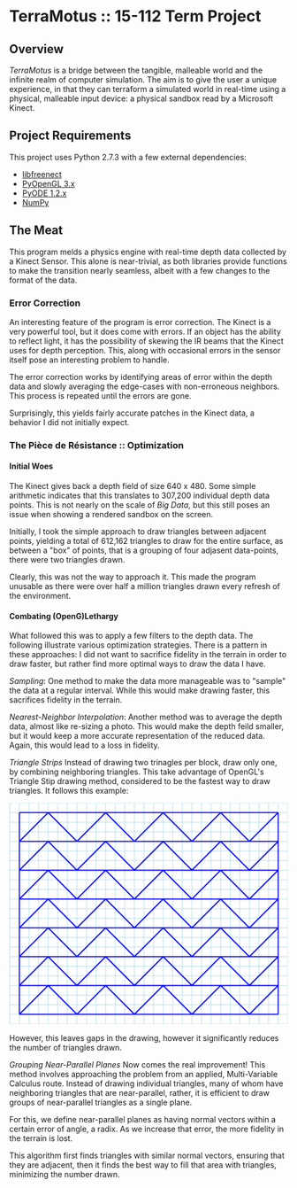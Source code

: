 # TerraMotus :: 15-112 Term Project

## Overview
_TerraMotus_ is a bridge between the tangible, malleable world and the infinite
realm of computer simulation. The aim is to give the user a unique experience,
in that they can terraform a simulated world in real-time using a physical,
malleable input device: a physical sandbox read by a Microsoft Kinect.

## Project Requirements
This project uses Python 2.7.3 with a few external dependencies:
* [libfreenect](https://github.com/OpenKinect/libfreenect)
* [PyOpenGL 3.x](http://pyopengl.sourceforge.net/)
* [PyODE 1.2.x](http://pyode.sourceforge.net/)
* [NumPy](http://www.numpy.org/)

## The Meat
This program melds a physics engine with real-time depth data collected by a
Kinect Sensor. This alone is near-trivial, as both libraries provide functions
to make the transition nearly seamless, albeit with a few changes to the format
of the data.

### Error Correction
An interesting feature of the program is error correction. The Kinect is a very
powerful tool, but it does come with errors. If an object has the ability to
reflect light, it has the possibility of skewing the IR beams that the Kinect
uses for depth perception. This, along with occasional errors in the sensor
itself pose an interesting problem to handle.

The error correction works by identifying areas of error within the depth data
and slowly averaging the edge-cases with non-erroneous neighbors. This process
is repeated until the errors are gone.

Surprisingly, this yields fairly accurate patches in the Kinect data, a behavior
I did not initially expect.

### The Pièce de Résistance :: Optimization

#### Initial Woes
The Kinect gives back a depth field of size 640 x 480. Some simple arithmetic
indicates that this translates to 307,200 individual depth data points. This is
not nearly on the scale of _Big Data_, but this still poses an issue when
showing a rendered sandbox on the screen.

Initially, I took the simple approach to draw triangles between adjacent points,
yielding a total of 612,162 triangles to draw for the entire surface, as between
a "box" of points, that is a grouping of four adjasent data-points, there were
two triangles drawn.

Clearly, this was not the way to approach it. This made the program unusable as
there were over half a million triangles drawn every refresh of the environment.

#### Combating (OpenG)Lethargy
What followed this was to apply a few filters to the depth data. The following
illustrate various optimization strategies. There is a pattern in these
approaches: I did not want to sacrifice fidelity in the terrain in order to draw
faster, but rather find more optimal ways to draw the data I have.

*Sampling*: One method to make the data more manageable was to "sample" the data
at a regular interval. While this would make drawing faster, this sacrifices
fidelity in the terrain.

*Nearest-Neighbor Interpolation*: Another method was to average the depth data,
almost like re-sizing a photo. This would make the depth feild smaller, but it
would keep a more accurate representation of the reduced data. Again, this would
lead to a loss in fidelity.

*Triangle Strips*
Instead of drawing two trinagles per block, draw only one, by combining
neighboring triangles. This take advantage of OpenGL's Triangle Stip drawing
method, considered to be the fastest way to draw triangles.
It follows this example:

![Triangle Strips](https://github.com/Alex4913/TerraMotus/blob/master/media/images/tri-strip.png?raw=true)

However, this leaves gaps in the drawing, however it significantly reduces the
number of triangles drawn.

*Grouping Near-Parallel Planes*
Now comes the real improvement! This method involves approaching the problem
from an applied, Multi-Variable Calculus route. Instead of drawing individual
triangles, many of whom have neighboring triangles that are near-parallel,
rather, it is efficient to draw groups of near-parallel triangles as a single 
plane.

For this, we define near-parallel planes as having normal vectors within a
certain error of angle, a radix. As we increase that error, the more fidelity
in the terrain is lost.

This algorithm first finds triangles with similar normal vectors, ensuring that
they are adjacent, then it finds the best way to fill that area with triangles,
minimizing the number drawn. 
